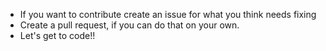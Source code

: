 * If you want to contribute create an issue for what you think needs fixing
* Create a pull request, if you can do that on your own.
* Let's get to code!!
